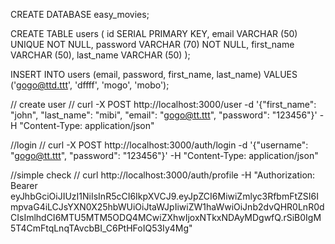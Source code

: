 CREATE DATABASE easy_movies;

CREATE TABLE users (
   id SERIAL PRIMARY KEY,
   email VARCHAR (50) UNIQUE NOT NULL,
   password VARCHAR (70) NOT NULL,
   first_name VARCHAR (50),
   last_name VARCHAR (50)
);

INSERT INTO users (email, password, first_name, last_name)
VALUES ('gogo@ttd.ttt', 'dffff', 'mogo', 'mobo');

// create user
// curl -X POST http://localhost:3000/user -d '{"first_name": "john", "last_name": "mibi", "email": "gogo@tt.ttt", "password": "123456"}' -H "Content-Type: application/json"

//login
// curl -X POST http://localhost:3000/auth/login -d '{"username": "gogo@tt.ttt", "password": "123456"}' -H "Content-Type: application/json"

//simple check
// curl http://localhost:3000/auth/profile -H "Authorization: Bearer eyJhbGciOiJIUzI1NiIsInR5cCI6IkpXVCJ9.eyJpZCI6MiwiZmlyc3RfbmFtZSI6ImpvaG4iLCJsYXN0X25hbWUiOiJtaWJpIiwiZW1haWwiOiJnb2dvQHR0LnR0dCIsImlhdCI6MTU5MTM5ODQ4MCwiZXhwIjoxNTkxNDAyMDgwfQ.rSiB0IgM5T4CmFtqLnqTAvcbBI_C6PtHFoIQ53Iy4Mg"